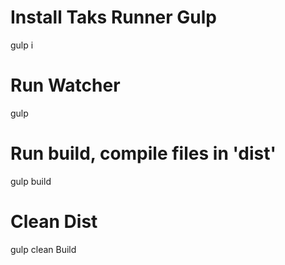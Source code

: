 # Install Taks Runner Gulp
gulp i

# Run Watcher
gulp

# Run build, compile files in 'dist'
gulp build

# Clean Dist 
gulp clean Build

